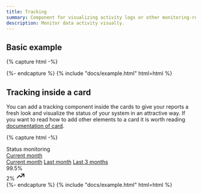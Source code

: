 ```yaml
---
title: Tracking
summary: Component for visualizing activity logs or other monitoring-related data. With its ability to show data in a visually appealing and easily understandable way, the tracking component is an essential tool for any organization that relies on data monitoring and analysis to optimize performance and user experience.
description: Monitor data activity visually.
---
```


## Basic example

{% capture html -%}
<div class="tracking">
  <div
    class="tracking-block bg-success"
    data-bs-toggle="tooltip"
    data-bs-placement="top"
    title="Operational"
  ></div>
  <div
    class="tracking-block bg-success"
    data-bs-toggle="tooltip"
    data-bs-placement="top"
    title="Operational"
  ></div>
  <div
    class="tracking-block bg-success"
    data-bs-toggle="tooltip"
    data-bs-placement="top"
    title="Operational"
  ></div>
  <div
    class="tracking-block bg-success"
    data-bs-toggle="tooltip"
    data-bs-placement="top"
    title="Operational"
  ></div>
  <div
    class="tracking-block bg-danger"
    data-bs-toggle="tooltip"
    data-bs-placement="top"
    title="Downtime"
  ></div>
  <div
    class="tracking-block bg-success"
    data-bs-toggle="tooltip"
    data-bs-placement="top"
    title="Operational"
  ></div>
  <div
    class="tracking-block bg-success"
    data-bs-toggle="tooltip"
    data-bs-placement="top"
    title="Operational"
  ></div>
  <div
    class="tracking-block bg-success"
    data-bs-toggle="tooltip"
    data-bs-placement="top"
    title="Operational"
  ></div>
  <div
    class="tracking-block bg-success"
    data-bs-toggle="tooltip"
    data-bs-placement="top"
    title="Operational"
  ></div>
  <div
    class="tracking-block bg-success"
    data-bs-toggle="tooltip"
    data-bs-placement="top"
    title="Operational"
  ></div>
  <div
    class="tracking-block bg-success"
    data-bs-toggle="tooltip"
    data-bs-placement="top"
    title="Operational"
  ></div>
  <div
    class="tracking-block bg-success"
    data-bs-toggle="tooltip"
    data-bs-placement="top"
    title="Operational"
  ></div>
  <div
    class="tracking-block bg-success"
    data-bs-toggle="tooltip"
    data-bs-placement="top"
    title="Operational"
  ></div>
  <div
    class="tracking-block bg-warning"
    data-bs-toggle="tooltip"
    data-bs-placement="top"
    title="Big load"
  ></div>
  <div
    class="tracking-block bg-success"
    data-bs-toggle="tooltip"
    data-bs-placement="top"
    title="Operational"
  ></div>
  <div
    class="tracking-block bg-success"
    data-bs-toggle="tooltip"
    data-bs-placement="top"
    title="Operational"
  ></div>
  <div
    class="tracking-block bg-success"
    data-bs-toggle="tooltip"
    data-bs-placement="top"
    title="Operational"
  ></div>
  <div
    class="tracking-block bg-danger"
    data-bs-toggle="tooltip"
    data-bs-placement="top"
    title="Downtime"
  ></div>
  <div
    class="tracking-block bg-success"
    data-bs-toggle="tooltip"
    data-bs-placement="top"
    title="Operational"
  ></div>
  <div
    class="tracking-block bg-success"
    data-bs-toggle="tooltip"
    data-bs-placement="top"
    title="Operational"
  ></div>
  <div
    class="tracking-block bg-success"
    data-bs-toggle="tooltip"
    data-bs-placement="top"
    title="Operational"
  ></div>
  <div
    class="tracking-block"
    data-bs-toggle="tooltip"
    data-bs-placement="top"
    title="No data"
  ></div>
  <div
    class="tracking-block"
    data-bs-toggle="tooltip"
    data-bs-placement="top"
    title="No data"
  ></div>
  <div
    class="tracking-block bg-success"
    data-bs-toggle="tooltip"
    data-bs-placement="top"
    title="Operational"
  ></div>
  <div
    class="tracking-block bg-success"
    data-bs-toggle="tooltip"
    data-bs-placement="top"
    title="Operational"
  ></div>
  <div
    class="tracking-block bg-success"
    data-bs-toggle="tooltip"
    data-bs-placement="top"
    title="Operational"
  ></div>
  <div
    class="tracking-block bg-success"
    data-bs-toggle="tooltip"
    data-bs-placement="top"
    title="Operational"
  ></div>
  <div
    class="tracking-block bg-success"
    data-bs-toggle="tooltip"
    data-bs-placement="top"
    title="Operational"
  ></div>
  <div
    class="tracking-block bg-success"
    data-bs-toggle="tooltip"
    data-bs-placement="top"
    title="Operational"
  ></div>
  <div
    class="tracking-block bg-success"
    data-bs-toggle="tooltip"
    data-bs-placement="top"
    title="Operational"
  ></div>
</div>
{%- endcapture %}
{% include "docs/example.html" html=html %}

## Tracking inside a card

You can add a tracking component inside the cards to give your reports a fresh look and visualize the status of your system in an attractive way. If you want to read how to add other elements to a card it is worth reading [documentation of card](/img/components/cards).

{% capture html -%}
<div class="card">
  <div class="card-body">
    <div class="d-flex align-items-center">
      <div class="subheader">Status monitoring</div>
      <div class="ms-auto lh-1">
        <div class="dropdown">
          <a
            class="dropdown-toggle text-secondary"
            href="#"
            data-bs-toggle="dropdown"
            aria-haspopup="true"
            aria-expanded="false"
            >Current month</a
          >
          <div class="dropdown-menu dropdown-menu-end">
            <a class="dropdown-item active" href="#">Current month</a>
            <a class="dropdown-item" href="#">Last month</a>
            <a class="dropdown-item" href="#">Last 3 months</a>
          </div>
        </div>
      </div>
    </div>
    <div class="d-flex align-items-baseline">
      <div class="h1 mb-3 me-2">99.5%</div>
      <div class="me-auto">
        <span class="text-green d-inline-flex align-items-center lh-1">
          2%
          <svg
            xmlns="http://www.w3.org/2000/svg"
            class="icon ms-1"
            width="24"
            height="24"
            viewBox="0 0 24 24"
            stroke-width="2"
            stroke="currentColor"
            fill="none"
            stroke-linecap="round"
            stroke-linejoin="round"
          >
            <path stroke="none" d="M0 0h24v24H0z" fill="none" />
            <polyline points="3 17 9 11 13 15 21 7" />
            <polyline points="14 7 21 7 21 14" />
          </svg>
        </span>
      </div>
    </div>
    <div class="mt-2">
      <div class="tracking">
        <div
          class="tracking-block bg-success"
          data-bs-toggle="tooltip"
          data-bs-placement="top"
          title="Operational"
        ></div>
        <div
          class="tracking-block bg-success"
          data-bs-toggle="tooltip"
          data-bs-placement="top"
          title="Operational"
        ></div>
        <div
          class="tracking-block bg-success"
          data-bs-toggle="tooltip"
          data-bs-placement="top"
          title="Operational"
        ></div>
        <div
          class="tracking-block bg-success"
          data-bs-toggle="tooltip"
          data-bs-placement="top"
          title="Operational"
        ></div>
        <div
          class="tracking-block bg-danger"
          data-bs-toggle="tooltip"
          data-bs-placement="top"
          title="Downtime"
        ></div>
        <div
          class="tracking-block bg-success"
          data-bs-toggle="tooltip"
          data-bs-placement="top"
          title="Operational"
        ></div>
        <div
          class="tracking-block bg-success"
          data-bs-toggle="tooltip"
          data-bs-placement="top"
          title="Operational"
        ></div>
        <div
          class="tracking-block bg-success"
          data-bs-toggle="tooltip"
          data-bs-placement="top"
          title="Operational"
        ></div>
        <div
          class="tracking-block bg-success"
          data-bs-toggle="tooltip"
          data-bs-placement="top"
          title="Operational"
        ></div>
        <div
          class="tracking-block bg-success"
          data-bs-toggle="tooltip"
          data-bs-placement="top"
          title="Operational"
        ></div>
        <div
          class="tracking-block bg-success"
          data-bs-toggle="tooltip"
          data-bs-placement="top"
          title="Operational"
        ></div>
        <div
          class="tracking-block bg-success"
          data-bs-toggle="tooltip"
          data-bs-placement="top"
          title="Operational"
        ></div>
        <div
          class="tracking-block bg-success"
          data-bs-toggle="tooltip"
          data-bs-placement="top"
          title="Operational"
        ></div>
        <div
          class="tracking-block bg-warning"
          data-bs-toggle="tooltip"
          data-bs-placement="top"
          title="Big load"
        ></div>
        <div
          class="tracking-block bg-success"
          data-bs-toggle="tooltip"
          data-bs-placement="top"
          title="Operational"
        ></div>
        <div
          class="tracking-block bg-success"
          data-bs-toggle="tooltip"
          data-bs-placement="top"
          title="Operational"
        ></div>
        <div
          class="tracking-block bg-success"
          data-bs-toggle="tooltip"
          data-bs-placement="top"
          title="Operational"
        ></div>
        <div
          class="tracking-block bg-danger"
          data-bs-toggle="tooltip"
          data-bs-placement="top"
          title="Downtime"
        ></div>
        <div
          class="tracking-block bg-success"
          data-bs-toggle="tooltip"
          data-bs-placement="top"
          title="Operational"
        ></div>
        <div
          class="tracking-block bg-success"
          data-bs-toggle="tooltip"
          data-bs-placement="top"
          title="Operational"
        ></div>
        <div
          class="tracking-block bg-success"
          data-bs-toggle="tooltip"
          data-bs-placement="top"
          title="Operational"
        ></div>
        <div
          class="tracking-block"
          data-bs-toggle="tooltip"
          data-bs-placement="top"
          title="No data"
        ></div>
        <div
          class="tracking-block"
          data-bs-toggle="tooltip"
          data-bs-placement="top"
          title="No data"
        ></div>
        <div
          class="tracking-block bg-success"
          data-bs-toggle="tooltip"
          data-bs-placement="top"
          title="Operational"
        ></div>
        <div
          class="tracking-block bg-success"
          data-bs-toggle="tooltip"
          data-bs-placement="top"
          title="Operational"
        ></div>
        <div
          class="tracking-block bg-success"
          data-bs-toggle="tooltip"
          data-bs-placement="top"
          title="Operational"
        ></div>
        <div
          class="tracking-block bg-success"
          data-bs-toggle="tooltip"
          data-bs-placement="top"
          title="Operational"
        ></div>
        <div
          class="tracking-block bg-success"
          data-bs-toggle="tooltip"
          data-bs-placement="top"
          title="Operational"
        ></div>
        <div
          class="tracking-block bg-success"
          data-bs-toggle="tooltip"
          data-bs-placement="top"
          title="Operational"
        ></div>
        <div
          class="tracking-block bg-success"
          data-bs-toggle="tooltip"
          data-bs-placement="top"
          title="Operational"
        ></div>
      </div>
    </div>
  </div>
</div>
{%- endcapture %}
{% include "docs/example.html" html=html %}

